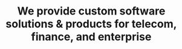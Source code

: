 ---
title: "We provide custom software solutions & products for telecom, finance, and enterprise"
draft: false
# page title background image
bg_image: "images/backgrounds/career-page.jpg"
# meta description
description : "Our experience in the deployment of large and small scale projects and deep expertise in telecommunications, guarantee a risk free delivery and the highest quality of products, their maintenance and support."
---